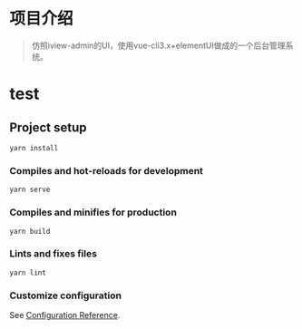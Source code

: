 # 项目介绍
> 仿照iview-admin的UI，使用vue-cli3.x+elementUI做成的一个后台管理系统。

# test

## Project setup
```
yarn install
```

### Compiles and hot-reloads for development
```
yarn serve
```

### Compiles and minifies for production
```
yarn build
```

### Lints and fixes files
```
yarn lint
```

### Customize configuration
See [Configuration Reference](https://cli.vuejs.org/config/).
